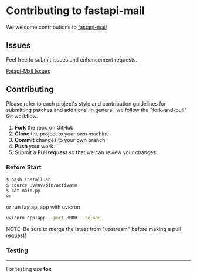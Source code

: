 Contributing to fastapi-mail
=========================================

We welcome contributions to [fastapi-mail](https://github.com/sabuhish/fastapi-mail)

Issues
------

Feel free to submit issues and enhancement requests.

[Fatapi-Mail Issues](https://github.com/sabuhish/fastapi-mail/issues)

Contributing
------------

Please refer to each project's style and contribution guidelines for submitting patches and additions. In general, we follow the "fork-and-pull" Git workflow.

 1. **Fork** the repo on GitHub
 2. **Clone** the project to your own machine
 3. **Commit** changes to your own branch
 4. **Push** your work 
 5. Submit a **Pull request** so that we can review your changes


### Before Start


```sh
$ bash install.sh   
$ source .venv/bin/activate
$ cat main.py
or

```
or run fastapi app with uvicron

```sh
uvicorn app:app --port 8000 --reload

```


NOTE: Be sure to merge the latest from "upstream" before making a pull request!


### Testing
------------

For testing use **tox** 
